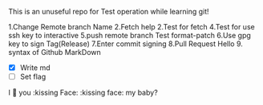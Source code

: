 This is an unuseful repo for Test operation while learning git!

1.Change Remote branch Name
2.Fetch help
2.Test for fetch
4.Test for use ssh key to interactive
5.push remote branch
Test format-patch
6.Use gpg key to sign Tag(Release)
7.Enter commit signing
8.Pull Request
Hello
9. syntax of Github MarkDown
- [X] Write md
- [ ] Set flag

I :eyes: you
:kissing Face: :kissing face: my baby?
